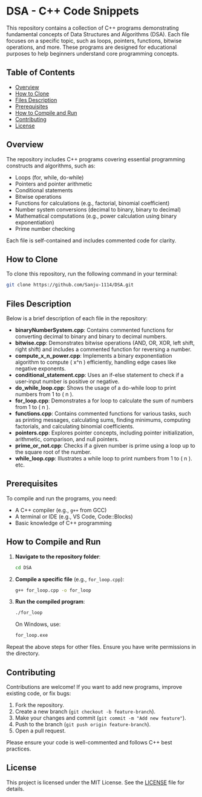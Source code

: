 # DSA - C++ Code Snippets

This repository contains a collection of C++ programs demonstrating fundamental concepts of Data Structures and Algorithms (DSA). Each file focuses on a specific topic, such as loops, pointers, functions, bitwise operations, and more. These programs are designed for educational purposes to help beginners understand core programming concepts.

## Table of Contents
- [Overview](#overview)
- [How to Clone](#how-to-clone)
- [Files Description](#files-description)
- [Prerequisites](#prerequisites)
- [How to Compile and Run](#how-to-compile-and-run)
- [Contributing](#contributing)
- [License](#license)

## Overview
The repository includes C++ programs covering essential programming constructs and algorithms, such as:
- Loops (for, while, do-while)
- Pointers and pointer arithmetic
- Conditional statements
- Bitwise operations
- Functions for calculations (e.g., factorial, binomial coefficient)
- Number system conversions (decimal to binary, binary to decimal)
- Mathematical computations (e.g., power calculation using binary exponentiation)
- Prime number checking

Each file is self-contained and includes commented code for clarity.

## How to Clone
To clone this repository, run the following command in your terminal:
```bash
git clone https://github.com/Sanju-1114/DSA.git
```

## Files Description
Below is a brief description of each file in the repository:

- **binaryNumberSystem.cpp**: Contains commented functions for converting decimal to binary and binary to decimal numbers.
- **bitwise.cpp**: Demonstrates bitwise operations (AND, OR, XOR, left shift, right shift) and includes a commented function for reversing a number.
- **compute_x_n_power.cpp**: Implements a binary exponentiation algorithm to compute \( x^n \) efficiently, handling edge cases like negative exponents.
- **conditional_statement.cpp**: Uses an if-else statement to check if a user-input number is positive or negative.
- **do_while_loop.cpp**: Shows the usage of a do-while loop to print numbers from 1 to \( n \).
- **for_loop.cpp**: Demonstrates a for loop to calculate the sum of numbers from 1 to \( n \).
- **functions.cpp**: Contains commented functions for various tasks, such as printing messages, calculating sums, finding minimums, computing factorials, and calculating binomial coefficients.
- **pointers.cpp**: Explores pointer concepts, including pointer initialization, arithmetic, comparison, and null pointers.
- **prime_or_not.cpp**: Checks if a given number is prime using a loop up to the square root of the number.
- **while_loop.cpp**: Illustrates a while loop to print numbers from 1 to \( n \).   etc.

## Prerequisites
To compile and run the programs, you need:
- A C++ compiler (e.g., `g++` from GCC)
- A terminal or IDE (e.g., VS Code, Code::Blocks)
- Basic knowledge of C++ programming

## How to Compile and Run
1. **Navigate to the repository folder**:
   ```bash
   cd DSA
   ```
2. **Compile a specific file** (e.g., `for_loop.cpp`):
   ```bash
   g++ for_loop.cpp -o for_loop
   ```
3. **Run the compiled program**:
   ```bash
   ./for_loop
   ```
   On Windows, use:
   ```bash
   for_loop.exe
   ```

Repeat the above steps for other files. Ensure you have write permissions in the directory.

## Contributing
Contributions are welcome! If you want to add new programs, improve existing code, or fix bugs:
1. Fork the repository.
2. Create a new branch (`git checkout -b feature-branch`).
3. Make your changes and commit (`git commit -m "Add new feature"`).
4. Push to the branch (`git push origin feature-branch`).
5. Open a pull request.

Please ensure your code is well-commented and follows C++ best practices.

## License
This project is licensed under the MIT License. See the [LICENSE](LICENSE) file for details.